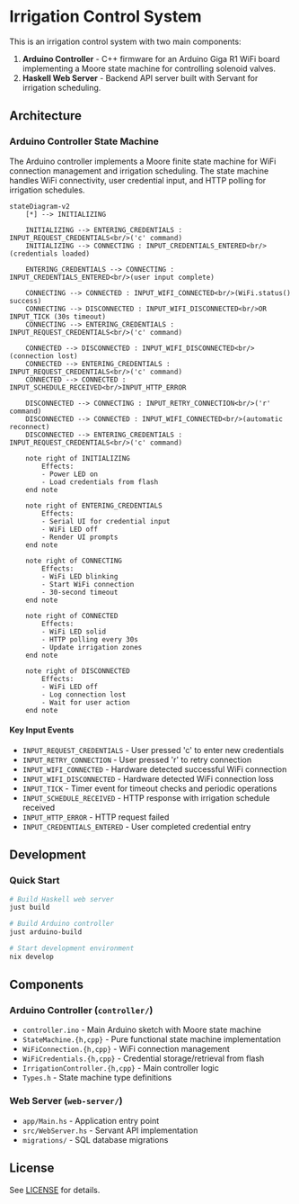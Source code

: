 # Irrigation Control System

This is an irrigation control system with two main components:
1. **Arduino Controller** - C++ firmware for an Arduino Giga R1 WiFi board implementing a Moore state machine for controlling solenoid valves.
2. **Haskell Web Server** - Backend API server built with Servant for irrigation scheduling.

## Architecture

### Arduino Controller State Machine

The Arduino controller implements a Moore finite state machine for WiFi connection management and irrigation scheduling. The state machine handles WiFi connectivity, user credential input, and HTTP polling for irrigation schedules.

```mermaid
stateDiagram-v2
    [*] --> INITIALIZING
    
    INITIALIZING --> ENTERING_CREDENTIALS : INPUT_REQUEST_CREDENTIALS<br/>('c' command)
    INITIALIZING --> CONNECTING : INPUT_CREDENTIALS_ENTERED<br/>(credentials loaded)
    
    ENTERING_CREDENTIALS --> CONNECTING : INPUT_CREDENTIALS_ENTERED<br/>(user input complete)
    
    CONNECTING --> CONNECTED : INPUT_WIFI_CONNECTED<br/>(WiFi.status() success)
    CONNECTING --> DISCONNECTED : INPUT_WIFI_DISCONNECTED<br/>OR INPUT_TICK (30s timeout)
    CONNECTING --> ENTERING_CREDENTIALS : INPUT_REQUEST_CREDENTIALS<br/>('c' command)
    
    CONNECTED --> DISCONNECTED : INPUT_WIFI_DISCONNECTED<br/>(connection lost)
    CONNECTED --> ENTERING_CREDENTIALS : INPUT_REQUEST_CREDENTIALS<br/>('c' command)
    CONNECTED --> CONNECTED : INPUT_SCHEDULE_RECEIVED<br/>INPUT_HTTP_ERROR
    
    DISCONNECTED --> CONNECTING : INPUT_RETRY_CONNECTION<br/>('r' command)
    DISCONNECTED --> CONNECTED : INPUT_WIFI_CONNECTED<br/>(automatic reconnect)
    DISCONNECTED --> ENTERING_CREDENTIALS : INPUT_REQUEST_CREDENTIALS<br/>('c' command)
    
    note right of INITIALIZING
        Effects:
        - Power LED on
        - Load credentials from flash
    end note
    
    note right of ENTERING_CREDENTIALS
        Effects:
        - Serial UI for credential input
        - WiFi LED off
        - Render UI prompts
    end note
    
    note right of CONNECTING
        Effects:
        - WiFi LED blinking
        - Start WiFi connection
        - 30-second timeout
    end note
    
    note right of CONNECTED
        Effects:
        - WiFi LED solid
        - HTTP polling every 30s
        - Update irrigation zones
    end note
    
    note right of DISCONNECTED
        Effects:
        - WiFi LED off
        - Log connection lost
        - Wait for user action
    end note
```

#### Key Input Events

- `INPUT_REQUEST_CREDENTIALS` - User pressed 'c' to enter new credentials
- `INPUT_RETRY_CONNECTION` - User pressed 'r' to retry connection
- `INPUT_WIFI_CONNECTED` - Hardware detected successful WiFi connection
- `INPUT_WIFI_DISCONNECTED` - Hardware detected WiFi connection loss
- `INPUT_TICK` - Timer event for timeout checks and periodic operations
- `INPUT_SCHEDULE_RECEIVED` - HTTP response with irrigation schedule received
- `INPUT_HTTP_ERROR` - HTTP request failed
- `INPUT_CREDENTIALS_ENTERED` - User completed credential entry

## Development

### Quick Start

```bash
# Build Haskell web server
just build

# Build Arduino controller
just arduino-build

# Start development environment
nix develop
```

## Components

### Arduino Controller (`controller/`)
- `controller.ino` - Main Arduino sketch with Moore state machine
- `StateMachine.{h,cpp}` - Pure functional state machine implementation
- `WiFiConnection.{h,cpp}` - WiFi connection management
- `WiFiCredentials.{h,cpp}` - Credential storage/retrieval from flash
- `IrrigationController.{h,cpp}` - Main controller logic
- `Types.h` - State machine type definitions

### Web Server (`web-server/`)
- `app/Main.hs` - Application entry point
- `src/WebServer.hs` - Servant API implementation
- `migrations/` - SQL database migrations

## License

See [LICENSE](LICENSE) for details.
